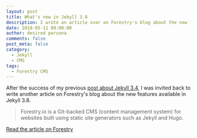 ```yaml
---
layout: post
title: What's new in Jekyll 3.8
description: I wrote an article over on Forestry's blog about the new features available in Jekyll 3.8
date: 2018-05-11 09:00:00
author: desired persona
comments: false
post_meta: false
category: 
  - Jekyll
  - CMS
tags: 
  - Forestry CMS
---
```


After the success of my previous [post about Jekyll 3.4](https://forestry.io/blog/what-s-new-in-jekyll-3-4-0/), I was invited back to write another article on Forestry's blog about the new features available in Jekyll 3.8.

> Forestry.io is a Git-backed CMS (content management system) for websites built using static site generators such as Jekyll and Hugo.

[Read the article on Forestry](https://forestry.io/blog/what-s-new-in-jekyll-3.8/) 